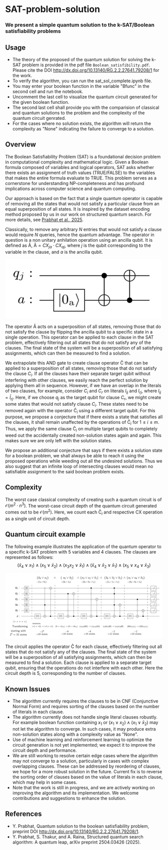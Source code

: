# SAT-problem-solution
### We present a simple quantum solution to the k-SAT/Boolean satisfiability problems

## Usage
- The theory of the proposed of the quantum solution for solving the k-SAT problem is provided in the pdf file `Boolean_satisfibility.pdf`. Please cite the DOI http://dx.doi.org/10.13140/RG.2.2.27641.79208/1 for the work.
- To verify the algorithm, you can run the sat_sol_complete.ipynb file.
- You may enter your boolean function in the variable "Bfunc" in the second cell and run the notebook.
- Uncomment the last cell to visualize the quantum circuit generated for the given boolean function.
- The second last cell shall provide you with the comparision of classical and quantum solutions to the problem and the complexity of the quantum circuit genrated.
- For the cases where no solution exists, the algorithm will return the complexity as "None" indicating the failure to converge to a solution.

## Overview
The Boolean Satisfiability Problem (SAT) is a foundational decision problem in computational complexity and mathematical logic. Given a Boolean formula composed of variables and logical operators, SAT asks whether there exists an assignment of truth values (TRUE/FALSE) to the variables that makes the entire formula evaluate to TRUE. This problem serves as a cornerstone for understanding NP-completeness and has profound implications across computer science and quantum computing.

Our approach is based on the fact that a single quantum operator is capable of removing all the states that would not satisfy a particular clause from an equal superposition of all states. 
It is inspired by the dataset encoding method proposed by us in our work on structured quantum search. For more details, see [Prabhat et al., 2025](https://arxiv.org/abs/2504.03426).

Classically, to remove any arbitrary $N$ entries that would not satisfy a clause would require $N$ queries, hence the quantum advantage.
The operator in question is a non unitary anhilation operation using an ancilla qubit. It is defined as $\mathrm{\hat {A}}$, ${\mathrm{\hat {A}}} = CX_{ja}\cdot CX_{aj}$, where $j$ is the qubit corresponding to the variable in the clause, and $a$ is the ancilla qubit.

<img src="images/operatorA.png" alt="Quantum AND gate circuit" width="500"/>

The operator ${\mathrm{\hat A}}$ acts on a superposition of all states, removing those that do not satisfy the clause by flipping the ancilla qubit to a specific state in a single operation.
This operator can be applied to each clause in the SAT problem, effectively filtering out all states that do not satisfy any of the clauses. The final state of the system will be a superposition of all satisfying assignments, which can then be measured to find a solution.

We extrapolate this AND gate to create clause operator ${\mathrm{\hat C}}$ that can be applied to a superposition of all states, removing those that do not satisfy the clause $C_i$.
If all the clauses have their separate target qubit without interfering with other clauses, we easily reach the perfect solution by applying them all in sequence.
However, if we have an overlap in the literals of two clauses, for example, consider $C_i$ and $C_r$ on literals $l_{ij}$ and $l_{rj}$, where $l_{ij}=\bar l_{rj}$.
Here, if we choose $q_j$ as the target qubit for clause $C_r$, we might create some states that would not satisfy clause $C_i$.
These states need to be removed again with the operator $\mathrm{\hat{C}}_i$ using a different target qubit.
For this purpose, we propose a conjecture that if there exists a state that satisfies all the clauses, it shall remain unaffected by the operations of $\mathrm{\hat{C}}_i$ for $1\le i\le m$.
Thus, we apply the same clause $\mathrm{\hat{C}}_i$ on multiple target qubits to completely weed out the accidentally created non-solution states again and again.
This makes sure we are only left with the solution states.

We propose an additional conjecture that says if there exists a solution state for a boolean problem, we shall always be able to reach it using the proposed operations while weeding out all the undesired solutions.
Thus we also suggest that an infinite loop of intersecting clauses would mean no satisfiable assignment to the said boolean problem exists.

## Complexity
The worst case classical complexity of creating such a quantum circuit is of $\mathcal{O}(m^2\cdot n^3)$.
The worst-case circuit depth of the quantum circuit generated comes out to be $\mathcal{O}(m^2)$. 
Here, we count each $\mathrm{\hat{C}}_i$ and respective CX operation as a single unit of circuit depth.


## Quantum circuit example 
The following example illustrates the application of the quantum operator to a specific k-SAT problem with 5 variables and 4 clauses. The clauses are represented as follows:
$$(\bar x_4 \lor x_1)\land ( x_5 \lor \bar x_2)\land(x_3 x_2 \lor \bar x_1)\land(\bar x_4 \lor\bar x_2\lor\bar x_1)\land(x_5\lor x_4 \lor \bar x_3) $$

<img src="images/Example_qc.png" alt="Quantum k-SAT Operator Circuit" width="1000"/>

The circuit applies the operator ${\mathrm{\hat C}}$ for each clause, effectively filtering out all states that do not satisfy any of the clauses. The final state of the system will be a superposition of all satisfying assignments, which can then be measured to find a solution.
Each clause is applied to a separate target qubit, ensuring that the operations do not interfere with each other. Here the circuit depth is 5, corresponding to the number of clauses.

## Known Issues
- The algorithm currently requires the clauses to be in CNF (Conjunctive Normal Form) and requires sorting of the clauses based on the number of literals in each clause.
- The algorithm currently does not handle single literal clauses robustly. For example boolean function containing $x_1$ or $(x_1 \lor x_2) \land (x_1 \lor \bar x_2)$ may not let the algorithm to converge. In such cases, it may produce extra non-solution states along with a complexity value as "None".
- Use of machine learning and reinforcement learning to optimize the circuit generation is not yet implemented; we expect it to improve the circuit depth and performance.
- We are still working to resolve certain edge cases where the algorithm may not converge to a solution, particularly in cases with complex overlapping clauses. These can be addressed by reordering of clauses, we hope for a more robust solution in the future. Current fix is to reverse the sorting order of clauses based on the value of literals in each clause, which may help in some cases.
- Note that the work is still in progress, and we are actively working on improving the algorithm and its implementation. We welcome contributions and suggestions to enhance the solution.

## References
- Y. Prabhat, Quantum solution to the boolean satisfiability problem, preprint DOI http://dx.doi.org/10.13140/RG.2.2.27641.79208/1.
- Y. Prabhat, S. Thakur, and A. Raina, Structured quantum search algorithm: A quantum leap, arXiv preprint
2504.03426 (2025).
